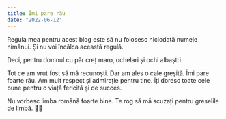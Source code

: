 ```yaml
---
title: Îmi pare rău
date: "2022-06-12"
---
```


Regula mea pentru acest blog este să nu folosesc niciodată numele nimănui. Și nu voi încălca această regulă. 

Deci, pentru domnul cu păr creț maro, ochelari și ochi albaștri:

Tot ce am vrut fost să mă recunoști. Dar am ales o cale greșită. Îmi pare foarte rău. Am mult respect și admirație pentru tine. Îți doresc toate cele bune pentru o viață fericită și de succes.

Nu vorbesc limba română foarte bine. Te rog să mă scuzați pentru greșelile de limbă. 🙏🏼

